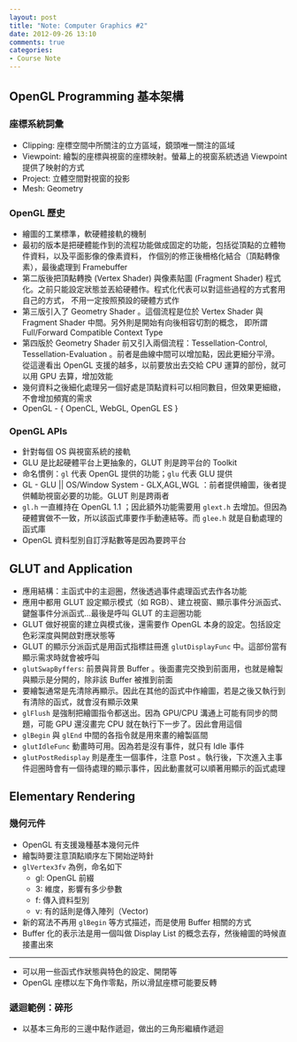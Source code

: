 ```yaml
---
layout: post
title: "Note: Computer Graphics #2"
date: 2012-09-26 13:10
comments: true
categories: 
- Course Note
---
```


## OpenGL Programming 基本架構

### 座標系統詞彙

* Clipping: 座標空間中所關注的立方區域，鏡頭唯一關注的區域
* Viewpoint: 繪製的座標與視窗的座標映射。螢幕上的視窗系統透過 Viewpoint 提供了映射的方式
* Project: 立體空間對視窗的投影
* Mesh: Geometry

### OpenGL 歷史

* 繪圖的工業標準，軟硬體接軌的機制
* 最初的版本是把硬體能作到的流程功能做成固定的功能，包括從頂點的立體物件資料，以及平面影像的像素資料，
作個別的修正後柵格化結合（頂點轉像素），最後處理到 Framebuffer 
* 第二版後把頂點轉換 (Vertex Shader) 與像素貼圖 (Fragment Shader) 程式化。之前只能設定狀態並丟給硬體作。程式化代表可以對這些過程的方式套用自己的方式，
不用一定按照預設的硬體方式作
* 第三版引入了 Geometry Shader 。這個流程是位於 Vertex Shader 與 Fragment Shader 中間。另外則是開始有向後相容切割的概念，
即所謂 Full/Forward Compatible Context Type
* 第四版於 Geometry Shader 前又引入兩個流程：Tessellation-Control, Tessellation-Evaluation 。前者是曲線中間可以增加點，因此更細分平滑。
從這邊看出 OpenGL 支援的越多，以前要放出去交給 CPU 運算的部份，就可以用 GPU 去算，增加效能
* 幾何資料之後細化處理另一個好處是頂點資料可以相同數目，但效果更細緻，不會增加頻寬的需求
* OpenGL - { OpenCL, WebGL, OpenGL ES }  

### OpenGL APIs

* 針對每個 OS 與視窗系統的接軌
* GLU 是比起硬體平台上更抽象的，GLUT 則是跨平台的 Toolkit
* 命名慣例：`gl` 代表 OpenGL 提供的功能；`glu` 代表 GLU 提供 
* GL - GLU || OS/Window System - GLX,AGL,WGL ：前者提供繪圖，後者提供輔助視窗必要的功能。GLUT 則是跨兩者
* `gl.h` 一直維持在 OpenGL 1.1 ；因此額外功能需要用 `glext.h` 去增加。但因為硬體實做不一致，所以該函式庫要作手動連結等。而 `glee.h` 就是自動處理的函式庫
* OpenGL 資料型別自訂浮點數等是因為要跨平台

## GLUT and Application 

* 應用結構：主函式中的主迴圈，然後透過事件處理函式去作各功能 
* 應用中都用 GLUT 設定顯示模式（如 RGB）、建立視窗、顯示事件分派函式、鍵盤事件分派函式...最後是呼叫 GLUT 的主迴圈功能
* GLUT 做好視窗的建立與模式後，還需要作 OpenGL 本身的設定。包括設定色彩深度與開啟對應狀態等
* GLUT 的顯示分派函式是用函式指標註冊進 `glutDisplayFunc` 中。這部份當有顯示需求時就會被呼叫
* `glutSwapByffers`: 前景與背景 Buffer 。後面畫完交換到前面用，也就是繪製與顯示是分開的，除非該 Buffer 被推到前面
* 要繪製通常是先清除再顯示。因此在其他的函式中作繪圖，若是之後又執行到有清除的函式，就會沒有顯示效果
* `glFlush`  是強制把繪圖指令都送出。因為 GPU/CPU 溝通上可能有同步的問題，可能 GPU 還沒畫完 CPU 就在執行下一步了。因此會用這個 
* `glBegin` 與 `glEnd` 中間的各指令就是用來畫的繪製區間
* `glutIdleFunc` 動畫時可用。因為若是沒有事件，就只有 Idle 事件
* `glutPostRedisplay` 則是產生一個事件，注意 Post 。執行後，下次進入主事件迴圈時會有一個待處理的顯示事件，因此動畫就可以順著用顯示的函式處理

## Elementary Rendering

### 幾何元件

* OpenGL 有支援幾種基本幾何元件
* 繪製時要注意頂點順序左下開始逆時針
* `glVertex3fv` 為例，命名如下
  * gl: OpenGL 前綴
  * 3: 維度，影響有多少參數
  * f: 傳入資料型別
  * v: 有的話則是傳入陣列（Vector)
* 新的寫法不再用 `glBegin` 等方式描述，而是使用 Buffer 相關的方式
* Buffer 化的表示法是用一個叫做 Display List 的概念去存，然後繪圖的時候直接畫出來

---
* 可以用一些函式作狀態與特色的設定、開閉等 
* OpenGL 座標以左下角作零點，所以滑鼠座標可能要反轉 

### 遞迴範例：碎形

* 以基本三角形的三邊中點作遞迴，做出的三角形繼續作遞迴
